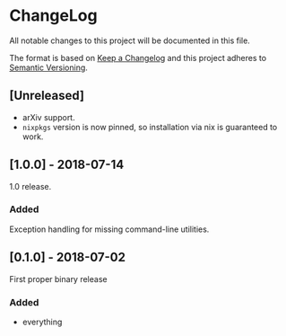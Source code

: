 # ChangeLog

All notable changes to this project will be documented in this file.

The format is based on [Keep a Changelog](http://keepachangelog.com/en/1.0.0/)
and this project adheres to [Semantic Versioning](http://semver.org/spec/v2.0.0.html).

## [Unreleased]

- arXiv support.
- `nixpkgs` version is now pinned, so installation via nix is guaranteed to work.

## [1.0.0] - 2018-07-14

1.0 release.

### Added

Exception handling for missing command-line utilities.

## [0.1.0] - 2018-07-02

First proper binary release

### Added

- everything
